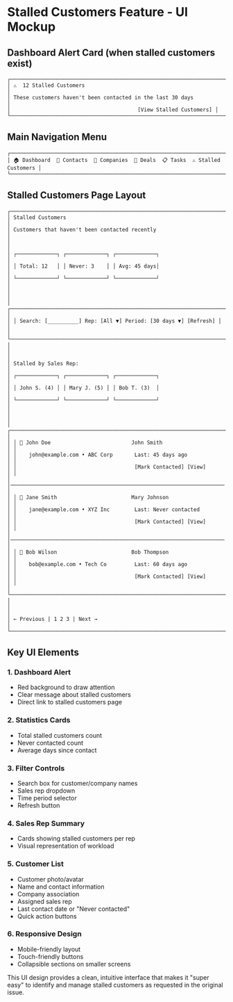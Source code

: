 # Stalled Customers Feature - UI Mockup

## Dashboard Alert Card (when stalled customers exist)
```
┌─────────────────────────────────────────────────────────────────────────┐
│ ⚠️  12 Stalled Customers                                                 │
│ These customers haven't been contacted in the last 30 days              │
│                                         [View Stalled Customers] │
└─────────────────────────────────────────────────────────────────────────┘
```

## Main Navigation Menu
```
┌─────────────────────────────────────────────────────────────────────────┐
│ 🏠 Dashboard  👥 Contacts  🏢 Companies  💼 Deals  📋 Tasks  ⚠️ Stalled Customers │
└─────────────────────────────────────────────────────────────────────────┘
```

## Stalled Customers Page Layout
```
┌─────────────────────────────────────────────────────────────────────────┐
│ Stalled Customers                                                        │
│ Customers that haven't been contacted recently                           │
│                                                                         │
│ ┌─────────────┐ ┌─────────────┐ ┌─────────────┐                        │
│ │ Total: 12   │ │ Never: 3    │ │ Avg: 45 days│                        │
│ └─────────────┘ └─────────────┘ └─────────────┘                        │
│                                                                         │
│ ┌─────────────────────────────────────────────────────────────────────┐ │
│ │ Search: [__________] Rep: [All ▼] Period: [30 days ▼] [Refresh] │ │
│ └─────────────────────────────────────────────────────────────────────┘ │
│                                                                         │
│ Stalled by Sales Rep:                                                   │
│ ┌─────────────┐ ┌─────────────┐ ┌─────────────┐                        │
│ │ John S. (4) │ │ Mary J. (5) │ │ Bob T. (3)  │                        │
│ └─────────────┘ └─────────────┘ └─────────────┘                        │
│                                                                         │
│ ┌─────────────────────────────────────────────────────────────────────┐ │
│ │ 👤 John Doe                          John Smith                      │ │
│ │    john@example.com • ABC Corp       Last: 45 days ago              │ │
│ │                                      [Mark Contacted] [View]        │ │
│ │─────────────────────────────────────────────────────────────────────│ │
│ │ 👤 Jane Smith                        Mary Johnson                    │ │
│ │    jane@example.com • XYZ Inc        Last: Never contacted          │ │
│ │                                      [Mark Contacted] [View]        │ │
│ │─────────────────────────────────────────────────────────────────────│ │
│ │ 👤 Bob Wilson                        Bob Thompson                    │ │
│ │    bob@example.com • Tech Co         Last: 60 days ago              │ │
│ │                                      [Mark Contacted] [View]        │ │
│ └─────────────────────────────────────────────────────────────────────┘ │
│                                                                         │
│ ← Previous | 1 2 3 | Next →                                            │
└─────────────────────────────────────────────────────────────────────────┘
```

## Key UI Elements

### 1. Dashboard Alert
- Red background to draw attention
- Clear message about stalled customers
- Direct link to stalled customers page

### 2. Statistics Cards
- Total stalled customers count
- Never contacted count
- Average days since contact

### 3. Filter Controls
- Search box for customer/company names
- Sales rep dropdown
- Time period selector
- Refresh button

### 4. Sales Rep Summary
- Cards showing stalled customers per rep
- Visual representation of workload

### 5. Customer List
- Customer photo/avatar
- Name and contact information
- Company association
- Assigned sales rep
- Last contact date or "Never contacted"
- Quick action buttons

### 6. Responsive Design
- Mobile-friendly layout
- Touch-friendly buttons
- Collapsible sections on smaller screens

This UI design provides a clean, intuitive interface that makes it "super easy" to identify and manage stalled customers as requested in the original issue.